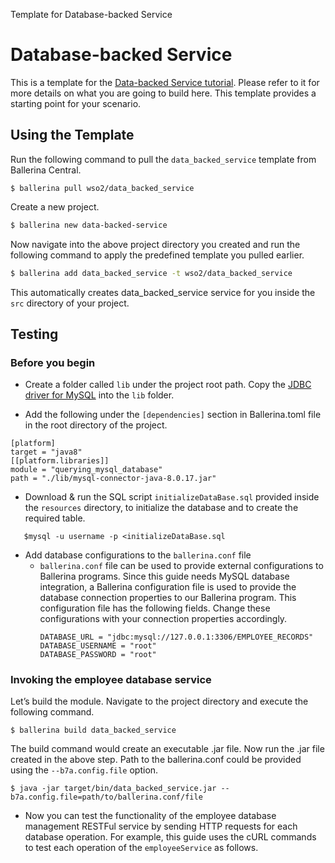 Template for Database-backed Service

# Database-backed Service 

This is a template for the [Data-backed Service tutorial](https://ei.docs.wso2.com/en/latest/ballerina-integrator/learn/tutorials/database-integrations/data-backed-service/1/). Please refer to it for more details on what you are going to build here. This template provides a starting point for your scenario. 

## Using the Template

Run the following command to pull the `data_backed_service` template from Ballerina Central.

```
$ ballerina pull wso2/data_backed_service
```

Create a new project.

```bash
$ ballerina new data-backed-service
```

Now navigate into the above project directory you created and run the following command to apply the predefined template you pulled earlier.

```bash
$ ballerina add data_backed_service -t wso2/data_backed_service
```

This automatically creates data_backed_service service for you inside the `src` directory of your project.  

## Testing

### Before you begin
* Create a folder called `lib` under the project root path. Copy the [JDBC driver for MySQL](https://dev.mysql.com/downloads/connector/j/) into the `lib` folder.

* Add the following under the `[dependencies]` section in Ballerina.toml file in the root directory of the project.

```ballerina
[platform]
target = "java8"
[[platform.libraries]]
module = "querying_mysql_database"
path = "./lib/mysql-connector-java-8.0.17.jar"
```

* Download & run the SQL script `initializeDataBase.sql` provided inside the `resources` directory, to initialize the database and to create the required table.
```
   $mysql -u username -p <initializeDataBase.sql
```

- Add database configurations to the `ballerina.conf` file
   - `ballerina.conf` file can be used to provide external configurations to Ballerina programs. Since this guide needs MySQL database integration, a Ballerina configuration file is used to provide the database connection properties to our Ballerina program.
   This configuration file has the following fields. Change these configurations with your connection properties accordingly.
      ```
      DATABASE_URL = "jdbc:mysql://127.0.0.1:3306/EMPLOYEE_RECORDS"
      DATABASE_USERNAME = "root"
      DATABASE_PASSWORD = "root"
      ```

### Invoking the employee database service

Let’s build the module. Navigate to the project directory and execute the following command.

```
$ ballerina build data_backed_service
```

The build command would create an executable .jar file. Now run the .jar file created in the above step. Path to the ballerina.conf could be provided using the `--b7a.config.file` option.

```
$ java -jar target/bin/data_backed_service.jar --b7a.config.file=path/to/ballerina.conf/file
```

- Now you can test the functionality of the employee database management RESTFul service by sending HTTP requests for each database operation. For example, this guide uses the cURL commands to test each operation of the `employeeService` as follows.
